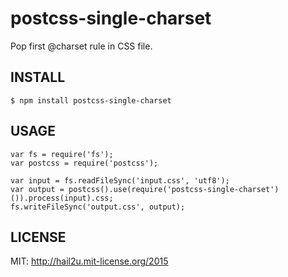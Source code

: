 postcss-single-charset
======================

Pop first @charset rule in CSS file.


INSTALL
-------

    $ npm install postcss-single-charset


USAGE
-----

    var fs = require('fs');
    var postcss = require('postcss');
    
    var input = fs.readFileSync('input.css', 'utf8');
    var output = postcss().use(require('postcss-single-charset')()).process(input).css;
    fs.writeFileSync('output.css', output);


LICENSE
-------

MIT: http://hail2u.mit-license.org/2015

